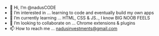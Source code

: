 - 👋 Hi, I’m @nadusCODE
- 👀 I’m interested in ... learning to code and eventually build my own apps
- 🌱 I’m currently learning ... HTML, CSS & JS.., I know BIG NOOB FEELS
- 💞️ I’m looking to collaborate on ... Chrome extensions & plugins
- 📫 How to reach me ... nadusinvestments@gmail.com

<!---
nadusCODE/nadusCODE is a ✨ special ✨ repository because its `README.md` (this file) appears on your GitHub profile.
You can click the Preview link to take a look at your changes.
--->
